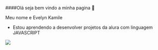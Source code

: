 ####Olá seja bem vindo a minha pagina 👋  

Meu nome e Evelyn Kamile
- Estou aprendendo a desenvolver projetos da alura com linguagem JAVASCRIPT

![](https://media1.tenor.com/m/itvWXfvTiDAAAAAC/barbie-life-in-the-dreamhouse.gif)
